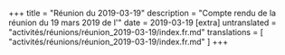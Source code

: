 +++
title = "Réunion du 2019-03-19"
description = "Compte rendu de la réunion du 19 mars 2019 de l'"
date = 2019-03-19
[extra]
untranslated = "activités/réunions/réunion_2019-03-19/index.fr.md"
translations = [
    "activités/réunions/réunion_2019-03-19/index.fr.md"
]
+++
